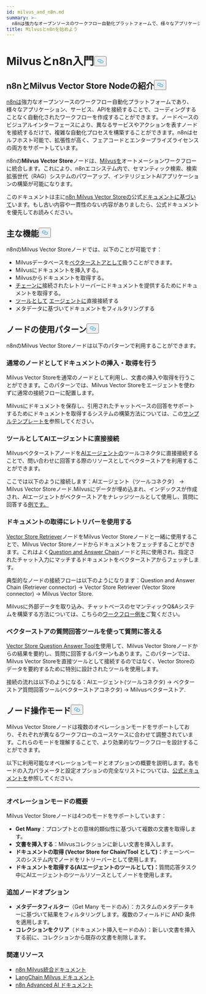 ```yaml
---
id: milvus_and_n8n.md
summary: >-
  n8nは強力なオープンソースのワークフロー自動化プラットフォームで、様々なアプリケーション、サービス、APIを接続し、コーディングなしで自動化ワークフローを作成することができます。n8nはノードベースのビジュアルインターフェースにより、ユーザーは異なるサービスやアクションを表すノードを接続するだけで、複雑な自動化プロセスを構築することができます。n8nは、セルフホスト可能で、拡張性が高く、フェアコードとエンタープライズライセンスの両方をサポートしています。
title: Milvusとn8nを始めよう
---
```

<h1 id="Getting-Started-with-Milvus-and-n8n" class="common-anchor-header">Milvusとn8n入門<button data-href="#Getting-Started-with-Milvus-and-n8n" class="anchor-icon" translate="no">
      <svg translate="no"
        aria-hidden="true"
        focusable="false"
        height="20"
        version="1.1"
        viewBox="0 0 16 16"
        width="16"
      >
        <path
          fill="#0092E4"
          fill-rule="evenodd"
          d="M4 9h1v1H4c-1.5 0-3-1.69-3-3.5S2.55 3 4 3h4c1.45 0 3 1.69 3 3.5 0 1.41-.91 2.72-2 3.25V8.59c.58-.45 1-1.27 1-2.09C10 5.22 8.98 4 8 4H4c-.98 0-2 1.22-2 2.5S3 9 4 9zm9-3h-1v1h1c1 0 2 1.22 2 2.5S13.98 12 13 12H9c-.98 0-2-1.22-2-2.5 0-.83.42-1.64 1-2.09V6.25c-1.09.53-2 1.84-2 3.25C6 11.31 7.55 13 9 13h4c1.45 0 3-1.69 3-3.5S14.5 6 13 6z"
        ></path>
      </svg>
    </button></h1><h2 id="Introduction-to-n8n-and-the-Milvus-Vector-Store-Node" class="common-anchor-header">n8nとMilvus Vector Store Nodeの紹介<button data-href="#Introduction-to-n8n-and-the-Milvus-Vector-Store-Node" class="anchor-icon" translate="no">
      <svg translate="no"
        aria-hidden="true"
        focusable="false"
        height="20"
        version="1.1"
        viewBox="0 0 16 16"
        width="16"
      >
        <path
          fill="#0092E4"
          fill-rule="evenodd"
          d="M4 9h1v1H4c-1.5 0-3-1.69-3-3.5S2.55 3 4 3h4c1.45 0 3 1.69 3 3.5 0 1.41-.91 2.72-2 3.25V8.59c.58-.45 1-1.27 1-2.09C10 5.22 8.98 4 8 4H4c-.98 0-2 1.22-2 2.5S3 9 4 9zm9-3h-1v1h1c1 0 2 1.22 2 2.5S13.98 12 13 12H9c-.98 0-2-1.22-2-2.5 0-.83.42-1.64 1-2.09V6.25c-1.09.53-2 1.84-2 3.25C6 11.31 7.55 13 9 13h4c1.45 0 3-1.69 3-3.5S14.5 6 13 6z"
        ></path>
      </svg>
    </button></h2><p><a href="https://n8n.io/">n8nは</a>強力なオープンソースのワークフロー自動化プラットフォームであり、様々なアプリケーション、サービス、APIを接続することで、コーディングすることなく自動化されたワークフローを作成することができます。ノードベースのビジュアルインターフェースにより、異なるサービスやアクションを表すノードを接続するだけで、複雑な自動化プロセスを構築することができます。n8nはセルフホスト可能で、拡張性が高く、フェアコードとエンタープライズライセンスの両方をサポートしています。</p>
<p>n8nの<strong>Milvus Vector Store</strong>ノードは、<a href="https://milvus.io/">Milvusを</a>オートメーションワークフローに統合します。これにより、n8nエコシステム内で、セマンティック検索、検索拡張世代（RAG）システムのパワーアップ、インテリジェントAIアプリケーションの構築が可能になります。</p>
<p>このドキュメントは主に<a href="https://docs.n8n.io/integrations/builtin/cluster-nodes/root-nodes/n8n-nodes-langchain.vectorstoremilvus/">n8n Milvus Vector Storeの</a>公式<a href="https://docs.n8n.io/integrations/builtin/cluster-nodes/root-nodes/n8n-nodes-langchain.vectorstoremilvus/">ドキュメントに基づいて</a>います。もし古い内容や一貫性のない内容がありましたら、公式ドキュメントを優先してお読みください。</p>
<h2 id="Key-Features" class="common-anchor-header">主な機能<button data-href="#Key-Features" class="anchor-icon" translate="no">
      <svg translate="no"
        aria-hidden="true"
        focusable="false"
        height="20"
        version="1.1"
        viewBox="0 0 16 16"
        width="16"
      >
        <path
          fill="#0092E4"
          fill-rule="evenodd"
          d="M4 9h1v1H4c-1.5 0-3-1.69-3-3.5S2.55 3 4 3h4c1.45 0 3 1.69 3 3.5 0 1.41-.91 2.72-2 3.25V8.59c.58-.45 1-1.27 1-2.09C10 5.22 8.98 4 8 4H4c-.98 0-2 1.22-2 2.5S3 9 4 9zm9-3h-1v1h1c1 0 2 1.22 2 2.5S13.98 12 13 12H9c-.98 0-2-1.22-2-2.5 0-.83.42-1.64 1-2.09V6.25c-1.09.53-2 1.84-2 3.25C6 11.31 7.55 13 9 13h4c1.45 0 3-1.69 3-3.5S14.5 6 13 6z"
        ></path>
      </svg>
    </button></h2><p>n8nのMilvus Vector Storeノードでは、以下のことが可能です：</p>
<ul>
<li>Milvusデータベースを<a href="https://docs.n8n.io/glossary/#ai-vector-store">ベクターストアとして</a>扱うことができます。</li>
<li>Milvusにドキュメントを挿入する。</li>
<li>Milvusからドキュメントを取得する。</li>
<li><a href="https://docs.n8n.io/glossary/#ai-chain">チェーンに</a>接続されたレトリーバーにドキュメントを提供するためにドキュメントを取得する。</li>
<li><a href="https://docs.n8n.io/glossary/#ai-tool">ツールとして</a> <a href="https://docs.n8n.io/glossary/#ai-agent">エージェントに</a>直接接続する</li>
<li>メタデータに基づいてドキュメントをフィルタリングする</li>
</ul>
<h2 id="Node-Usage-Patterns" class="common-anchor-header">ノードの使用パターン<button data-href="#Node-Usage-Patterns" class="anchor-icon" translate="no">
      <svg translate="no"
        aria-hidden="true"
        focusable="false"
        height="20"
        version="1.1"
        viewBox="0 0 16 16"
        width="16"
      >
        <path
          fill="#0092E4"
          fill-rule="evenodd"
          d="M4 9h1v1H4c-1.5 0-3-1.69-3-3.5S2.55 3 4 3h4c1.45 0 3 1.69 3 3.5 0 1.41-.91 2.72-2 3.25V8.59c.58-.45 1-1.27 1-2.09C10 5.22 8.98 4 8 4H4c-.98 0-2 1.22-2 2.5S3 9 4 9zm9-3h-1v1h1c1 0 2 1.22 2 2.5S13.98 12 13 12H9c-.98 0-2-1.22-2-2.5 0-.83.42-1.64 1-2.09V6.25c-1.09.53-2 1.84-2 3.25C6 11.31 7.55 13 9 13h4c1.45 0 3-1.69 3-3.5S14.5 6 13 6z"
        ></path>
      </svg>
    </button></h2><p>n8nのMilvus Vector Storeノードは以下のパターンで利用することができます。</p>
<h3 id="Use-as-a-regular-node-to-insert-and-retrieve-documents" class="common-anchor-header">通常のノードとしてドキュメントの挿入・取得を行う</h3><p>Milvus Vector Storeを通常のノードとして利用し、文書の挿入や取得を行うことができます。このパターンでは、Milvus Vector Storeをエージェントを使わずに通常の接続フローに配置します。</p>
<p>Milvusにドキュメントを保存し、引用されたチャットベースの回答をサポートするためにドキュメントを取得するシステムの構築方法については、この<a href="https://n8n.io/workflows/3573-create-a-rag-system-with-paul-essays-milvus-and-openai-for-cited-answers/">サンプルテンプレートを</a>参照してください。</p>
<h3 id="Connect-directly-to-an-AI-agent-as-a-tool" class="common-anchor-header">ツールとしてAIエージェントに直接接続</h3><p>Milvusベクターストアノードを<a href="https://docs.n8n.io/integrations/builtin/cluster-nodes/root-nodes/n8n-nodes-langchain.agent/">AIエージェントの</a>ツールコネクタに直接接続することで、問い合わせに回答する際のリソースとしてベクターストアを利用することができます。</p>
<p>ここでは以下のように接続します：AIエージェント（ツールコネクタ） -&gt; Milvus Vector Storeノード.Milvusにデータが埋め込まれ、インデックスが作成され、AIエージェントがベクターストアをナレッジツールとして使用し、質問に回答する<a href="https://n8n.io/workflows/3576-paul-graham-essay-search-and-chat-with-milvus-vector-database/">例です。</a></p>
<h3 id="Use-a-retriever-to-fetch-documents" class="common-anchor-header">ドキュメントの取得にレトリバーを使用する</h3><p><a href="https://docs.n8n.io/integrations/builtin/cluster-nodes/sub-nodes/n8n-nodes-langchain.retrievervectorstore/">Vector Store Retriever</a>ノードをMilvus Vector Storeノードと一緒に使用することで、Milvus Vector Storeノードからドキュメントをフェッチすることができます。これはよく<a href="https://docs.n8n.io/integrations/builtin/cluster-nodes/root-nodes/n8n-nodes-langchain.chainretrievalqa/">Question and Answer Chain</a>ノードと共に使用され、指定されたチャット入力にマッチするドキュメントをベクターストアからフェッチします。</p>
<p>典型的なノードの接続フローは以下のようになります：Question and Answer Chain (Retriever connector) -&gt; Vector Store Retriever (Vector Store connector) -&gt; Milvus Vector Store.</p>
<p>Milvusに外部データを取り込み、チャットベースのセマンティックQ&amp;Aシステムを構築する方法については、こちらの<a href="https://n8n.io/workflows/3574-create-a-paul-graham-essay-qanda-system-with-openai-and-milvus-vector-database/">ワークフロー例を</a>ご覧ください。</p>
<h3 id="Use-the-Vector-Store-Question-Answer-Tool-to-answer-questions" class="common-anchor-header">ベクターストアの質問回答ツールを使って質問に答える</h3><p><a href="https://docs.n8n.io/integrations/builtin/cluster-nodes/sub-nodes/n8n-nodes-langchain.toolvectorstore/">Vector Store Question Answer Toolを</a>使用して、Milvus Vector Storeノードからの結果を要約し、質問に回答するパターンもあります。このパターンでは、Milvus Vector Storeを直接ツールとして接続するのではなく、Vector Storeのデータを要約するために特別に設計されたツールを使用します。</p>
<p>接続の流れは以下のようになる：AIエージェント(ツールコネクタ) -&gt; ベクターストア質問回答ツール(ベクターストアコネクタ) -&gt; Milvusベクターストア.</p>
<h2 id="Node-Operation-Modes" class="common-anchor-header">ノード操作モード<button data-href="#Node-Operation-Modes" class="anchor-icon" translate="no">
      <svg translate="no"
        aria-hidden="true"
        focusable="false"
        height="20"
        version="1.1"
        viewBox="0 0 16 16"
        width="16"
      >
        <path
          fill="#0092E4"
          fill-rule="evenodd"
          d="M4 9h1v1H4c-1.5 0-3-1.69-3-3.5S2.55 3 4 3h4c1.45 0 3 1.69 3 3.5 0 1.41-.91 2.72-2 3.25V8.59c.58-.45 1-1.27 1-2.09C10 5.22 8.98 4 8 4H4c-.98 0-2 1.22-2 2.5S3 9 4 9zm9-3h-1v1h1c1 0 2 1.22 2 2.5S13.98 12 13 12H9c-.98 0-2-1.22-2-2.5 0-.83.42-1.64 1-2.09V6.25c-1.09.53-2 1.84-2 3.25C6 11.31 7.55 13 9 13h4c1.45 0 3-1.69 3-3.5S14.5 6 13 6z"
        ></path>
      </svg>
    </button></h2><p>Milvus Vector Storeノードは複数のオペレーションモードをサポートしており、それぞれが異なるワークフローのユースケースに合わせて調整されています。これらのモードを理解することで、より効果的なワークフローを設計することができます。</p>
<p>以下に利用可能なオペレーションモードとオプションの概要を説明します。各モードの入力パラメータと設定オプションの完全なリストについては、<a href="https://docs.n8n.io/integrations/builtin/cluster-nodes/root-nodes/n8n-nodes-langchain.vectorstoremilvus/">公式ドキュメントを</a>参照してください。</p>
<hr>
<h3 id="Operation-Modes-Overview" class="common-anchor-header">オペレーションモードの概要</h3><p>Milvus Vector Storeノードは4つのモードをサポートしています：</p>
<ul>
<li><strong>Get Many</strong>：プロンプトとの意味的類似性に基づいて複数の文書を取得します。</li>
<li><strong>文書を挿入する</strong>：Milvusコレクションに新しい文書を挿入します。</li>
<li><strong>ドキュメントの取得 (Vector Store for Chain/Tool として)：</strong>チェーンベースのシステム内でノードをリトリーバーとして使用します。</li>
<li><strong>ドキュメントを取得する(AIエージェントのツールとして)：</strong>質問応答タスク中にAIエージェントのツールリソースとしてノードを使用します。</li>
</ul>
<h3 id="Additional-Node-Options" class="common-anchor-header">追加ノードオプション</h3><ul>
<li><strong>メタデータフィルター</strong>（Get Many モードのみ）：カスタムのメタデータキーに基づいて結果をフィルタリングします。複数のフィールドに AND 条件を適用します。</li>
<li><strong>コレクションをクリア</strong>（ドキュメント挿入モードのみ）：新しい文書を挿入する前に、コレクションから既存の文書を削除します。</li>
</ul>
<h3 id="Related-Resources" class="common-anchor-header">関連リソース</h3><ul>
<li><a href="https://docs.n8n.io/integrations/builtin/cluster-nodes/root-nodes/n8n-nodes-langchain.vectorstoremilvus/">n8n Milvus統合ドキュメント</a></li>
<li><a href="https://js.langchain.com/docs/integrations/vectorstores/milvus/">LangChain Milvus ドキュメント</a></li>
<li><a href="https://docs.n8n.io/advanced-ai/">n8n Advanced AI ドキュメント</a></li>
</ul>
